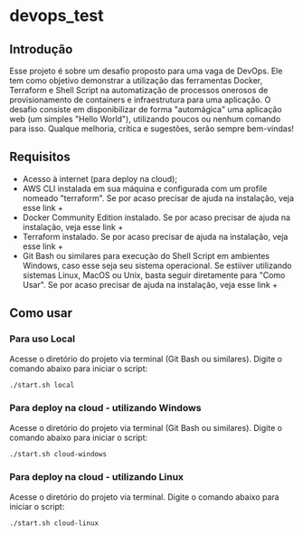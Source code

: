 # devops_test

## Introdução

Esse projeto é sobre um desafio proposto para uma vaga de DevOps. Ele tem como objetivo demonstrar a utilização das ferramentas Docker, Terraform e Shell Script na automatização de processos onerosos de provisionamento de containers e infraestrutura para uma aplicação.
O desafio consiste em  disponibilizar de forma "automágica" uma aplicação web (um simples "Hello World"), utilizando poucos ou nenhum comando para isso. 
Qualque melhoria, crítica e sugestões, serão sempre bem-vindas!

## Requisitos

- Acesso à internet (para deploy na cloud);
- AWS CLI instalada em sua máquina e configurada com um profile nomeado "terraform". Se por acaso precisar de ajuda na instalação, veja esse link +
- Docker Community Edition instalado. Se por acaso precisar de ajuda na instalação, veja esse link +
- Terraform instalado. Se por acaso precisar de ajuda na instalação, veja esse link +
- Git Bash ou similares para execução do Shell Script em ambientes Windows, caso esse seja seu sistema operacional. Se estiiver utilizando sistemas Linux, MacOS ou Unix, basta seguir diretamente para "Como Usar". Se por acaso precisar de ajuda na instalação, veja esse link +

## Como usar

### Para uso Local

Acesse o diretório do projeto via terminal (Git Bash ou similares).
Digite o comando abaixo para iniciar o script:

```sh
./start.sh local
```

### Para deploy na cloud - utilizando Windows

Acesse o diretório do projeto via terminal (Git Bash ou similares).
Digite o comando abaixo para iniciar o script:

```sh
./start.sh cloud-windows 
```

### Para deploy na cloud - utilizando Linux

Acesse o diretório do projeto via terminal.
Digite o comando abaixo para iniciar o script:

```sh
./start.sh cloud-linux
```
